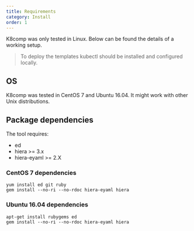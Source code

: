 ```yaml
---
title: Requirements
category: Install
order: 1
---
```


K8comp was only tested in Linux. Below can be found the details of a working setup.
> To deploy the templates kubectl should be installed and configured locally.

## [](#os)OS

K8comp was tested in CentOS 7 and Ubuntu 16.04. It might work with other Unix distributions.

## [](#dependencies)Package dependencies

The tool requires:
- ed
- hiera >= 3.x
- hiera-eyaml >= 2.X

### [](#centos)CentOS 7 dependencies
```
yum install ed git ruby
gem install --no-ri --no-rdoc hiera-eyaml hiera
```
### [](#ubuntu)Ubuntu 16.04 dependencies
```
apt-get install rubygems ed
gem install --no-ri --no-rdoc hiera-eyaml hiera
```
